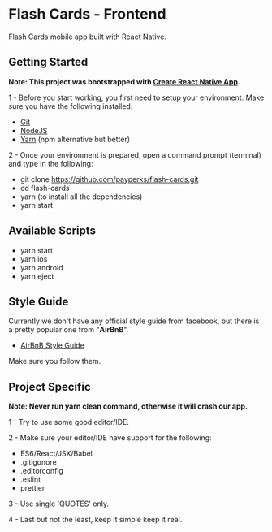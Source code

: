 # Flash Cards - Frontend

Flash Cards mobile app built with React Native.

## Getting Started

**Note: This project was bootstrapped with [Create React Native App](https://github.com/react-community/create-react-native-app).**

1 - Before you start working, you first need to setup your environment. Make sure you have the following installed:

- [Git](https://git-scm.com/)
- [NodeJS](https://nodejs.org/en/)
- [Yarn](https://yarnpkg.com/en/) (npm alternative but better)

2 - Once your environment is prepared, open a command prompt (terminal) and type in the following:

- git clone https://github.com/payperks/flash-cards.git
- cd flash-cards
- yarn (to install all the dependencies)
- yarn start

## Available Scripts

- yarn start
- yarn ios
- yarn android
- yarn eject

## Style Guide

Currently we don't have any official style guide from facebook, but there is a pretty popular one from "**AirBnB**".

- [AirBnB Style Guide](https://github.com/airbnb/javascript/tree/master/react)

Make sure you follow them.

## Project Specific

**Note: Never run yarn clean command, otherwise it will crash our app.**

1 - Try to use some good editor/IDE.

2 - Make sure your editor/IDE have support for the following:

- ES6/React/JSX/Babel
- .gitigonore
- .editorconfig
- .eslint
- prettier

3 - Use single 'QUOTES' only.

4 - Last but not the least, keep it simple keep it real.
